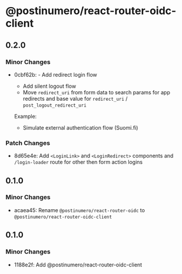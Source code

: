# @postinumero/react-router-oidc-client

## 0.2.0

### Minor Changes

- 0cbf62b: - Add redirect login flow

  - Add silent logout flow
  - Move `redirect_uri` from form data to search params for app redirects and base value for `redirect_uri` / `post_logout_redirect_uri`

  Example:

  - Simulate external authentication flow (Suomi.fi)

### Patch Changes

- 8d65e4e: Add `<LoginLink>` and `<LoginRedirect>` components and `/login-loader` route for other then form action logins

## 0.1.0

### Minor Changes

- acaea45: Rename `@postinumero/react-router-oidc` to `@postinumero/react-router-oidc-client`

## 0.1.0

### Minor Changes

- 1188e2f: Add @postinumero/react-router-oidc-client
